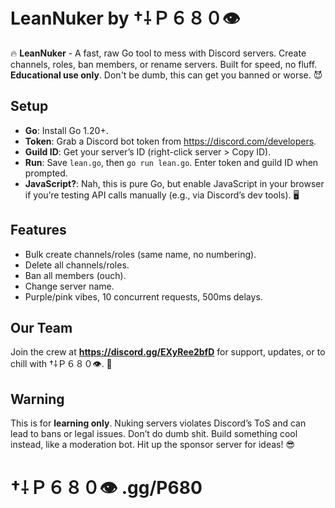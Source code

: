 # LeanNuker by †⸸Ｐ６８０👁

🔥 **LeanNuker** - A fast, raw Go tool to mess with Discord servers. Create channels, roles, ban members, or rename servers. Built for speed, no fluff. **Educational use only**. Don't be dumb, this can get you banned or worse. 😈

## Setup
- **Go**: Install Go 1.20+.
- **Token**: Grab a Discord bot token from https://discord.com/developers.
- **Guild ID**: Get your server’s ID (right-click server > Copy ID).
- **Run**: Save `lean.go`, then `go run lean.go`. Enter token and guild ID when prompted.
- **JavaScript?**: Nah, this is pure Go, but enable JavaScript in your browser if you’re testing API calls manually (e.g., via Discord’s dev tools). 🖥️

## Features
- Bulk create channels/roles (same name, no numbering).
- Delete all channels/roles.
- Ban all members (ouch).
- Change server name.
- Purple/pink vibes, 10 concurrent requests, 500ms delays.

## Our Team
Join the crew at **https://discord.gg/EXyRee2bfD** for support, updates, or to chill with †⸸Ｐ６８０👁. 🖤

## Warning
This is for **learning only**. Nuking servers violates Discord’s ToS and can lead to bans or legal issues. Don’t do dumb shit. Build something cool instead, like a moderation bot. Hit up the sponsor server for ideas! 😎

# †⸸Ｐ６８０👁 .gg/P680
